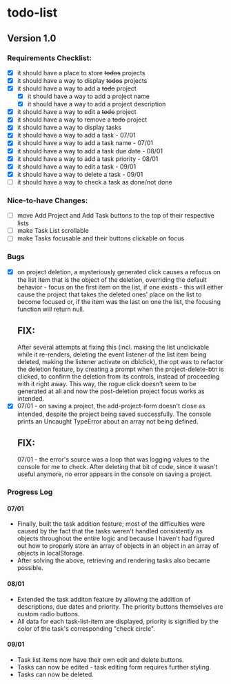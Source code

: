 # todo-list

## Version 1.0

### Requirements Checklist:

- [x] it should have a place to store ~~todos~~ projects
- [x] it should have a way to display ~~todos~~ projects
- [x] it should have a way to add a ~~todo~~ project
  - [x] it should have a way to add a project name
  - [x] it should have a way to add a project description
- [x] it should have a way to edit a ~~todo~~ project
- [x] it should have a way to remove a ~~todo~~ project
- [x] it should have a way to display tasks
- [x] it should have a way to add a task - 07/01
 - [x] it should have a way to add a task name - 07/01
 - [x] it should have a way to add a task due date - 08/01
 - [x] it should have a way to add a task priority - 08/01
- [x] it should have a way to edit a task - 09/01
- [x] it should have a way to delete a task - 09/01
- [ ] it should have a way to check a task as done/not done

### Nice-to-have Changes:

- [ ] move Add Project and Add Task buttons to the top of their respective lists
- [ ] make Task List scrollable
- [ ] make Tasks focusable and their buttons clickable on focus

### Bugs

- [x] on project deletion, a mysteriously generated click causes a refocus
  on the list item that is the object of the deletion, overriding the default
  behavior - focus on the first item on the list, if one exists - this will either
  cause the project that takes the deleted ones' place on the list to become 
  focused or, if the item was the last on one the list, the focusing function 
  will return null.
  ## FIX: 
    After several attempts at fixing this (incl. making the list unclickable while 
  it re-renders, deleting the event listener of the list item being deleted, making the 
  listener activate on dblclick), the opt was to refactor the deletion feature, by 
  creating a prompt when the project-delete-btn is clicked, to confirm the deletion 
  from its controls, instead of proceeding with it right away. This way, the rogue 
  click doesn't seem to be generated at all and now the post-deletion project focus 
  works as intended.
- [x] 07/01 - on saving a project, the add-project-form doesn't close as intended, 
  despite the project being saved successfully. The console prints an Uncaught TypeError
  about an array not being defined.
  ## FIX:
  07/01 - the error's source was a loop that was logging values to the console for me to check.
  After deleting that bit of code, since it wasn't useful anymore, no error appears in the console
  on saving a project.

### Progress Log

#### 07/01

  - Finally, built the task addition feature; most of the difficulties were caused by the fact
  that the tasks weren't handled consistently as objects throughout the entire logic and because 
  I haven't had figured out how to properly store an array of objects in an object in an array of
  objects in localStorage.
  - After solving the above, retrieving and rendering tasks also became possible.

#### 08/01

  - Extended the task additon feature by allowing the addition of descriptions, due dates and priority.
  The priority buttons themselves are custom radio buttons.
  - All data for each task-list-item are displayed, priority is signified by the color of the task's 
  corresponding "check circle".

#### 09/01

  - Task list items now have their own edit and delete buttons.
  - Tasks can now be edited - task editing form requires further styling.
  - Tasks can now be deleted.
